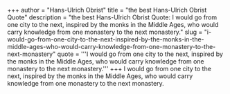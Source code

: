 +++
author = "Hans-Ulrich Obrist"
title = "the best Hans-Ulrich Obrist Quote"
description = "the best Hans-Ulrich Obrist Quote: I would go from one city to the next, inspired by the monks in the Middle Ages, who would carry knowledge from one monastery to the next monastery."
slug = "i-would-go-from-one-city-to-the-next-inspired-by-the-monks-in-the-middle-ages-who-would-carry-knowledge-from-one-monastery-to-the-next-monastery"
quote = '''I would go from one city to the next, inspired by the monks in the Middle Ages, who would carry knowledge from one monastery to the next monastery.'''
+++
I would go from one city to the next, inspired by the monks in the Middle Ages, who would carry knowledge from one monastery to the next monastery.

